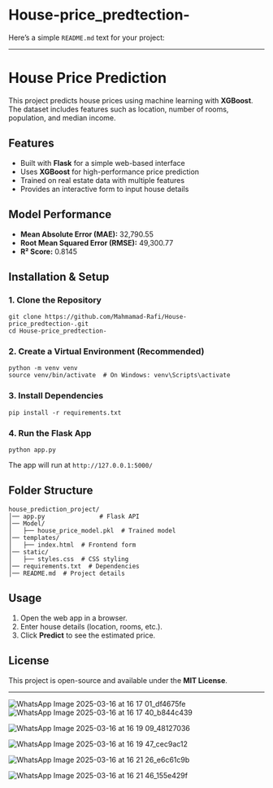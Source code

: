 # House-price_predtection-

Here’s a simple `README.md` text for your project:  

---

# House Price Prediction  

This project predicts house prices using machine learning with **XGBoost**. The dataset includes features such as location, number of rooms, population, and median income.  

## Features  
- Built with **Flask** for a simple web-based interface  
- Uses **XGBoost** for high-performance price prediction  
- Trained on real estate data with multiple features  
- Provides an interactive form to input house details  

## Model Performance  
- **Mean Absolute Error (MAE):** 32,790.55  
- **Root Mean Squared Error (RMSE):** 49,300.77  
- **R² Score:** 0.8145  

## Installation & Setup  

### 1. Clone the Repository  
```
git clone https://github.com/Mahmamad-Rafi/House-price_predtection-.git  
cd House-price_predtection-
```

### 2. Create a Virtual Environment (Recommended)  
```
python -m venv venv  
source venv/bin/activate  # On Windows: venv\Scripts\activate  
```

### 3. Install Dependencies  
```
pip install -r requirements.txt  
```

### 4. Run the Flask App  
```
python app.py  
```
The app will run at `http://127.0.0.1:5000/`  

## Folder Structure  
```
house_prediction_project/
│── app.py               # Flask API  
│── Model/  
│   ├── house_price_model.pkl  # Trained model  
│── templates/  
│   ├── index.html  # Frontend form  
│── static/  
│   ├── styles.css  # CSS styling  
│── requirements.txt  # Dependencies  
│── README.md  # Project details  
```

## Usage  
1. Open the web app in a browser.  
2. Enter house details (location, rooms, etc.).  
3. Click **Predict** to see the estimated price.  

## License  
This project is open-source and available under the **MIT License**.  

---
![WhatsApp Image 2025-03-16 at 16 17 01_df4675fe](https://github.com/user-attachments/assets/9509c54f-8824-4644-b171-9368f3685faf)
![WhatsApp Image 2025-03-16 at 16 17 40_b844c439](https://github.com/user-attachments/assets/af3c99d2-78fa-4c0d-bd14-a7ab9221418c)


![WhatsApp Image 2025-03-16 at 16 19 09_48127036](https://github.com/user-attachments/assets/29102e39-2ce0-4493-b0ca-640cc837f837)


![WhatsApp Image 2025-03-16 at 16 19 47_cec9ac12](https://github.com/user-attachments/assets/43a492d3-c6db-422a-a328-76882a56f990)


![WhatsApp Image 2025-03-16 at 16 21 26_e6c61c9b](https://github.com/user-attachments/assets/7b7c9e07-ca78-4ff3-871a-ebcf03219981)

![WhatsApp Image 2025-03-16 at 16 21 46_155e429f](https://github.com/user-attachments/assets/355f7c83-2e3b-413f-9089-5ade6669ab04)


